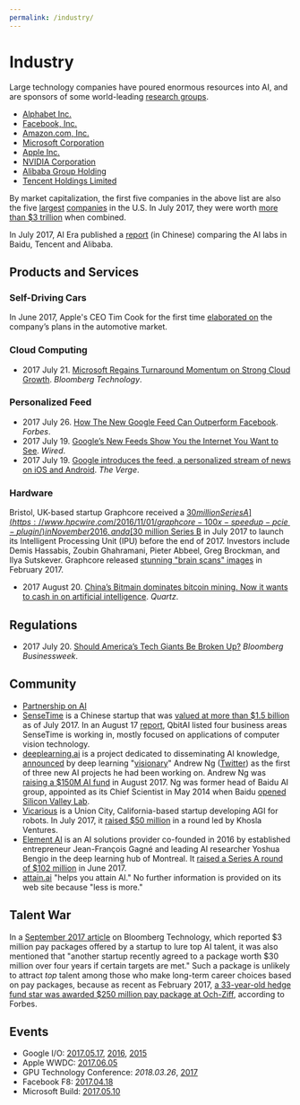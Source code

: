```yaml
---
permalink: /industry/
---
```

# Industry

Large technology companies have poured enormous resources into AI, and are sponsors of some world-leading [research groups](http://realai.org/research-groups/).

* [Alphabet Inc.](alphabet.md)
* [Facebook, Inc.](facebook.md)
* [Amazon.com, Inc.](amazon.md)
* [Microsoft Corporation](microsoft.md)
* [Apple Inc.](apple.md)
* [NVIDIA Corporation](nvidia.md)
* [Alibaba Group Holding](alibaba.md)
* [Tencent Holdings Limited](tencent.md)

By market capitalization, the first five companies in the above list are also the five [largest](http://www.dogsofthedow.com/largest-companies-by-market-cap.htm) [companies](http://www.iweblists.com/us/commerce/MarketCapitalization.html) in the U.S. In July 2017, they were worth [more than $3 trillion](https://techcrunch.com/2017/07/19/techs-5-biggest-players-now-worth-3-trillion/) when combined.

In July 2017, AI Era published a [report](https://www.sohu.com/a/157091076_473283) (in Chinese) comparing the AI labs in Baidu, Tencent and Alibaba.

## Products and Services

### Self-Driving Cars

In June 2017, Apple's CEO Tim Cook for the first time [elaborated on](https://www.bloomberg.com/news/articles/2017-06-13/cook-says-apple-is-focusing-on-making-an-autonomous-car-system) the company’s plans in the automotive market.

### Cloud Computing

* 2017 July 21. [Microsoft Regains Turnaround Momentum on Strong Cloud Growth](https://www.bloomberg.com/news/articles/2017-07-20/microsoft-sales-profit-top-estimates-as-cloud-growth-marches-on). *Bloomberg Technology*.

### Personalized Feed

* 2017 July 26. [How The New Google Feed Can Outperform Facebook](https://www.forbes.com/sites/nelsongranados/2017/07/26/how-the-new-google-feed-can-outperform-facebook/). *Forbes*.
* 2017 July 19. [Google’s New Feeds Show You the Internet You Want to See](https://www.wired.com/story/googles-new-feeds-show-you-the-internet-you-want-to-see). *Wired*.
* 2017 July 19. [Google introduces the feed, a personalized stream of news on iOS and Android](https://www.theverge.com/2017/7/19/15994156/google-feed-personalized-news-stream-android-ios-app). *The Verge*.

### Hardware

Bristol, UK-based startup Graphcore received a [$30 million Series A](https://www.hpcwire.com/2016/11/01/graphcore-100x-speedup-pcie-plugin/) in November 2016, and a [$30 million Series B](https://www.hpcwire.com/2017/07/20/graphcore-readies-launch-16nm-colossus-ipu-chip/) in July 2017 to launch its Intelligent Processing Unit (IPU) before the end of 2017. Investors include Demis Hassabis, Zoubin Ghahramani, Pieter Abbeel, Greg Brockman, and Ilya Sutskever. Graphcore released [stunning "brain scans" images](http://www.wired.co.uk/article/ai-machine-learning-brain-scan) in February 2017.

* 2017 August 20. [China’s Bitmain dominates bitcoin mining. Now it wants to cash in on artificial intelligence](https://qz.com/1053799/chinas-bitmain-dominates-bitcoin-mining-now-it-wants-to-cash-in-on-artificial-intelligence/). *Quartz*.

## Regulations

* 2017 July 20. [Should America’s Tech Giants Be Broken Up?](https://www.bloomberg.com/news/articles/2017-07-20/should-america-s-tech-giants-be-broken-up) *Bloomberg Businessweek*.

## Community 

* [Partnership on AI](pai.md)
* [SenseTime](https://www.sensetime.com/) is a Chinese startup that was [valued at more than $1.5 billion](https://www.wsj.com/articles/saving-face-investment-in-recognition-technology-heats-up-in-china-1499763603) as of July 2017.  In an August 17 [report](https://zhuanlan.zhihu.com/p/28575934), QbitAI listed four business areas SenseTime is working in, mostly focused on applications of computer vision technology.
* [deeplearning.ai](https://www.deeplearning.ai/) is a project dedicated to disseminating AI knowledge, [announced](https://medium.com/@andrewng/deeplearning-ai-announcing-new-deep-learning-courses-on-coursera-43af0a368116) by deep learning "[visionary](https://venturebeat.com/2014/05/16/baidu-snatches-googles-deep-learning-visionary-andrew-ng-as-its-chief-scientist/)" Andrew Ng ([Twitter](https://twitter.com/AndrewYNg)) as the first of three new AI projects he had been working on. Andrew Ng was [raising a $150M AI fund](https://techcrunch.com/2017/08/15/andrew-ng-is-raising-a-150m-ai-fund/) in August 2017. Ng was former head of Baidu AI group, appointed as its Chief Scientist in May 2014 when Baidu [opened Silicon Valley Lab](http://ir.baidu.com/phoenix.zhtml?c=188488&p=irol-newsArticle&ID=1931950).
* [Vicarious](https://www.vicarious.com/) is a Union City, California-based startup developing AGI for robots. In July 2017, it [raised $50 million](https://venturebeat.com/2017/07/25/khosla-ventures-leads-50-million-investment-in-vicarious-ai-tech/) in a round led by Khosla Ventures.
* [Element AI](https://www.elementai.com/) is an AI solutions provider co-founded in 2016 by established entrepreneur Jean-François Gagné and leading AI researcher Yoshua Bengio in the deep learning hub of Montreal. It [raised a Series A round of $102 million](https://techcrunch.com/2017/06/14/element-ai-a-platform-for-companies-to-build-ai-solutions-raises-102m/) in June 2017.
* [attain.ai](http://attain.ai/) "helps you attain AI." No further information is provided on its web site because "less is more."

## Talent War

In a [September 2017 article](https://www.bloomberg.com/news/articles/2017-09-24/in-battle-for-talent-one-startup-founder-tries-unlimited-pay) on Bloomberg Technology, which reported $3 million pay packages offered by a startup to lure top AI talent, it was also mentioned that "another startup recently agreed to a package worth $30 million over four years if certain targets are met." Such a package is unlikely to attract *top* talent among those who make long-term career choices based on pay packages, because as recent as February 2017, [a 33-year-old hedge fund star was awarded $250 million pay package at Och-Ziff](https://www.forbes.com/sites/nathanvardi/2017/02/15/33-year-old-hedge-fund-star-james-levin-awarded-250-million-pay-package-amid-och-ziff-stock-debacle/), according to Forbes.

## Events

* Google I/O: [2017.05.17](https://events.google.com/io/), [2016](https://events.google.com/io2016/), [2015](https://events.google.com/io2016/)
* Apple WWDC: [2017.06.05](https://developer.apple.com/wwdc/)
* GPU Technology Conference: *2018.03.26*, [2017](http://www.gputechconf.com/)
* Facebook F8: [2017.04.18](https://www.fbf8.com/)
* Microsoft Build: [2017.05.10](https://build.microsoft.com/)
